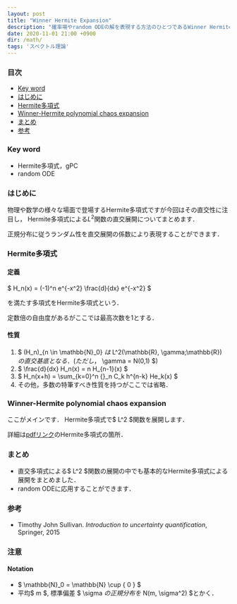 ```yaml
---
layout: post
title: "Winner Hermite Expansion"
description: "確率場やrandom ODEの解を表現する方法のひとつであるWinner Hermite展開"
date: 2020-11-01 21:00 +0900
dir: /math/
tags: 'スペクトル理論'
---
```


### 目次
- [Key word](#key-word)
- [はじめに](#はじめに)
- [Hermite多項式](#hermite多項式)
- [Winner-Hermite polynomial chaos expansion](#winner-hermite-polynomial-chaos-expansion)
- [まとめ](#まとめ)
- [参考](#参考)

### Key word
- Hermite多項式，gPC
- random ODE

### はじめに
物理や数学の様々な場面で登場するHermite多項式ですが今回はその直交性に注目し，
Hermite多項式による$L^2$関数の直交展開についてまとめます．

正規分布に従うランダム性を直交展開の係数により表現することができます．

### Hermite多項式
#### 定義
$ H_n(x) = (-1)^n e^{-x^2} \frac{d}{dx} e^{-x^2} $

を満たす多項式をHermite多項式という．

定数倍の自由度があるがここでは最高次数を1とする．

#### 性質
1. $ (H_n)_{n \in \mathbb{N}_0} $は$ L^2(\mathbb{R}, \gamma;\mathbb{R}) $の直交基底となる．(ただし，$ \gamma = N(0,1) $)
2. $ \frac{d}{dx} H_n(x) = n H_{n-1}(x) $
3. $ H_n(x+h) = \sum_{k=0}^n {}_n C_k h^{n-k} He_k(x) $
4. その他，多数の特筆すべき性質を持つがここでは省略．

### Winner-Hermite polynomial chaos expansion
ここがメインです．
Hermite多項式で$ L^2 $関数を展開します．

詳細は[pdfリンク](/math/pdf/chapter11.pdf)のHermite多項式の箇所．

### まとめ
- 直交多項式による$ L^2 $関数の展開の中でも基本的なHermite多項式による展開をまとめました．
- random ODEに応用することができます．

### 参考
- Timothy John Sullivan. *Introduction to uncertainty quantification*, Springer, 2015

### 注意
#### Notation
- $ \mathbb{N}_0 = \mathbb{N} \cup \{ 0 \} $
- 平均$ m $, 標準偏差 $ \sigma $の正規分布を$ N(m, \sigma^2) $とかく．
